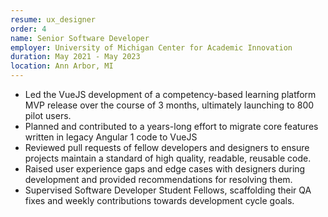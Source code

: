 ```yaml
---
resume: ux_designer
order: 4
name: Senior Software Developer
employer: University of Michigan Center for Academic Innovation
duration: May 2021 - May 2023
location: Ann Arbor, MI
---
```


- Led the VueJS development of a competency-based learning platform MVP release over the course of 3 months, ultimately launching to 800 pilot users.
- Planned and contributed to a years-long effort to migrate core features written in legacy Angular 1 code to VueJS
- Reviewed pull requests of fellow developers and designers to ensure projects maintain a standard of high quality, readable, reusable code.
- Raised user experience gaps and edge cases with designers during development and provided recommendations for resolving them.
- Supervised Software Developer Student Fellows, scaffolding their QA fixes and weekly contributions towards development cycle goals.
